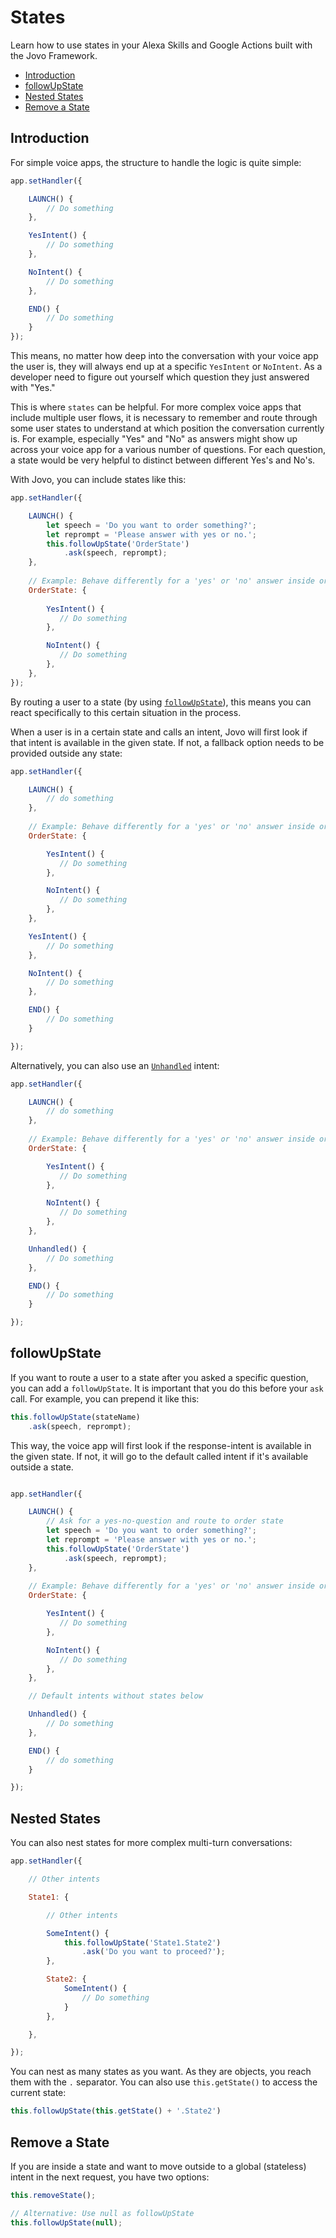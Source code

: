 # States

Learn how to use states in your Alexa Skills and Google Actions built with the Jovo Framework.

* [Introduction](#introduction)
* [followUpState](#followupstate)
* [Nested States](#nested-states)
* [Remove a State](#remove-a-state)


## Introduction

For simple voice apps, the structure to handle the logic is quite simple:

```javascript
app.setHandler({

    LAUNCH() {
        // Do something
    },

    YesIntent() {
        // Do something
    },

    NoIntent() {
        // Do something
    },

    END() {
        // Do something
    }
});
```

This means, no matter how deep into the conversation with your voice app the user is, they will always end up at a specific `YesIntent` or `NoIntent`. As a developer need to figure out yourself which question they just answered with "Yes."

This is where `states` can be helpful. For more complex voice apps that include multiple user flows, it is necessary to remember and route through some user states to understand at which position the conversation currently is. For example, especially "Yes" and "No" as answers might show up across your voice app for a various number of questions. For each question, a state would be very helpful to distinct between different Yes's and No's.

With Jovo, you can include states like this:

```javascript
app.setHandler({

    LAUNCH() {
        let speech = 'Do you want to order something?';
        let reprompt = 'Please answer with yes or no.';
        this.followUpState('OrderState')
            .ask(speech, reprompt);
    },
    
    // Example: Behave differently for a 'yes' or 'no' answer inside order state
    OrderState: {
        
        YesIntent() {
           // Do something
        },

        NoIntent() {
           // Do something
        },
    },
});
```

By routing a user to a state (by using [`followUpState`](#followupstate)), this means you can react specifically to this certain situation in the process.

When a user is in a certain state and calls an intent, Jovo will first look if that intent is available in the given state. If not, a fallback option needs to be provided outside any state:

```javascript
app.setHandler({

    LAUNCH() {
        // do something
    },
    
    // Example: Behave differently for a 'yes' or 'no' answer inside order state
    OrderState: {

        YesIntent() {
           // Do something
        },

        NoIntent() {
           // Do something
        },
    },

    YesIntent() {
        // Do something
    },

    NoIntent() {
        // Do something
    },

    END() {
        // Do something
    }

});
```

Alternatively, you can also use an [`Unhandled`](./intents.md#unhandled './intents#unhandled') intent:

```javascript
app.setHandler({

    LAUNCH() {
        // do something
    },
    
    // Example: Behave differently for a 'yes' or 'no' answer inside order state
    OrderState: {

        YesIntent() {
           // Do something
        },

        NoIntent() {
           // Do something
        },
    },

    Unhandled() {
        // Do something
    },

    END() {
        // Do something
    }

});
```

## followUpState

If you want to route a user to a state after you asked a specific question, you can add a `followUpState`. It is important that you do this before your `ask` call. For example, you can prepend it like this:

```javascript
this.followUpState(stateName)
    .ask(speech, reprompt);
```

This way, the voice app will first look if the response-intent is available in the given state. If not, it will go to the default called intent if it's available outside a state.

```javascript

app.setHandler({

    LAUNCH() {
        // Ask for a yes-no-question and route to order state
        let speech = 'Do you want to order something?';
        let reprompt = 'Please answer with yes or no.';
        this.followUpState('OrderState')
            .ask(speech, reprompt);
    },
    
    // Example: Behave differently for a 'yes' or 'no' answer inside order state
    OrderState: {

        YesIntent() {
           // Do something
        },

        NoIntent() {
           // Do something
        },
    },

    // Default intents without states below

    Unhandled() {
        // Do something
    },

    END() {
        // do something
    }

});
```

## Nested States

You can also nest states for more complex multi-turn conversations:

```javascript
app.setHandler({

    // Other intents

    State1: {

        // Other intents

        SomeIntent() {
            this.followUpState('State1.State2')
                .ask('Do you want to proceed?');
        },

        State2: {
            SomeIntent() {
                // Do something
            }
        },

    },

});
```

You can nest as many states as you want. As they are objects, you reach them with the `.` separator. You can also use `this.getState()` to access the current state:

```javascript
this.followUpState(this.getState() + '.State2')
```

## Remove a State

If you are inside a state and want to move outside to a global (stateless) intent in the next request, you have two options:

```javascript
this.removeState();

// Alternative: Use null as followUpState
this.followUpState(null);
```


<!--[metadata]: { "description": "Learn how to use states in your Alexa Skills and Google Actions built with the Jovo Framework.", "route": "routing/states" }-->

